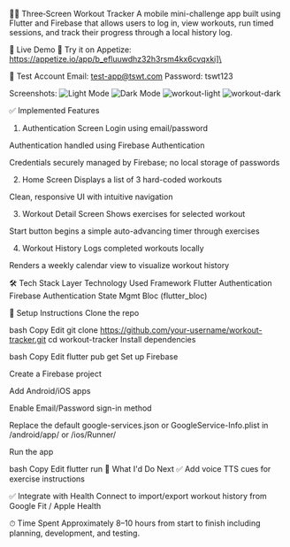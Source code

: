 🏋️‍♂️ Three‑Screen Workout Tracker
A mobile mini-challenge app built using Flutter and Firebase that allows users to log in, view workouts, run timed sessions, and track their progress through a local history log.

🔗 Live Demo
📱 Try it on Appetize: https://appetize.io/app/b_efluuwdhz32h3rsm4kx6cvqxki]\

🔐 Test Account
Email: test-app@tswt.com
Password: tswt123

Screenshots:
![Light Mode](https://github.com/user-attachments/assets/ddbc1f3c-735f-4abe-822e-12e575dcbd7b)
![Dark Mode](https://github.com/user-attachments/assets/3f8aa753-7e32-4947-9b6b-3e68a867d5e0)
![workout-light](https://github.com/user-attachments/assets/3222917c-fc70-4d57-948e-9c15058bffd5)
![workout-dark](https://github.com/user-attachments/assets/b356ea65-fde5-4a3e-81e5-602a970ec47d)


✅ Implemented Features
1. Authentication Screen
Login using email/password

Authentication handled using Firebase Authentication

Credentials securely managed by Firebase; no local storage of passwords

2. Home Screen
Displays a list of 3 hard-coded workouts

Clean, responsive UI with intuitive navigation

3. Workout Detail Screen
Shows exercises for selected workout

Start button begins a simple auto-advancing timer through exercises

4. Workout History
Logs completed workouts locally

Renders a weekly calendar view to visualize workout history

🛠 Tech Stack
Layer	Technology Used
Framework	Flutter
Authentication	Firebase Authentication
State Mgmt	Bloc (flutter_bloc)

🧪 Setup Instructions
Clone the repo

bash
Copy
Edit
git clone https://github.com/your-username/workout-tracker.git
cd workout-tracker
Install dependencies

bash
Copy
Edit
flutter pub get
Set up Firebase

Create a Firebase project

Add Android/iOS apps

Enable Email/Password sign-in method

Replace the default google-services.json or GoogleService-Info.plist in /android/app/ or /ios/Runner/

Run the app

bash
Copy
Edit
flutter run
🔮 What I'd Do Next
✅ Add voice TTS cues for exercise instructions

✅ Integrate with Health Connect to import/export workout history from Google Fit / Apple Health

⏱ Time Spent
Approximately 8–10 hours from start to finish including planning, development, and testing.

